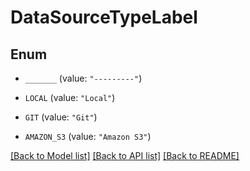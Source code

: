 # DataSourceTypeLabel

## Enum


* `_______` (value: `"---------"`)

* `LOCAL` (value: `"Local"`)

* `GIT` (value: `"Git"`)

* `AMAZON_S3` (value: `"Amazon S3"`)


[[Back to Model list]](../README.md#documentation-for-models) [[Back to API list]](../README.md#documentation-for-api-endpoints) [[Back to README]](../README.md)


